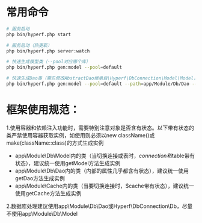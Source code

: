 # 常用命令

```bash
# 服务启动
php bin/hyperf.php start

# 服务启动（热更新）
php bin/hyperf.php server:watch

# 快速生成模型类（--pool对应哪个库）
php bin/hyperf.php gen:model --pool=default 

# 快速生成Dao类（需先修改AbstractDao继承自\Hyperf\DbConnection\Model\Model，再注释掉冲突的方法，生成后再还原）
php bin/hyperf.php gen:model --pool=default --path=app/Module/Db/Dao --inheritance=AbstractDao --uses='App\Module\Db\Dao\AbstractDao'
```
    
# 框架使用规范：

1.使用容器和依赖注入功能时，需要特别注意对象是否含有状态。以下带有状态的类严禁使用容器获取实例，如使用则必须以new className()或make(className::class)的方式生成实例
- app\Module\Db\Model内的类（当切换连接或表时，$connection和$table带有状态），建议统一使用getModel方法生成实例
- app\Module\Db\Dao内的类（内部的属性几乎都含有状态），建议统一使用getDao方法生成实例
- app\Module\Cache内的类（当要切换连接时，$cache带有状态），建议统一使用getCache方法生成实例

2.数据库处理建议使用app\Module\Db\Dao或Hyperf\DbConnection\Db，尽量不使用app\Module\Db\Model